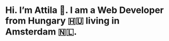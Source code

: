 # Hi. I’m Attila :wave:. I am a Web Developer from Hungary :hungary: living in Amsterdam :netherlands:.